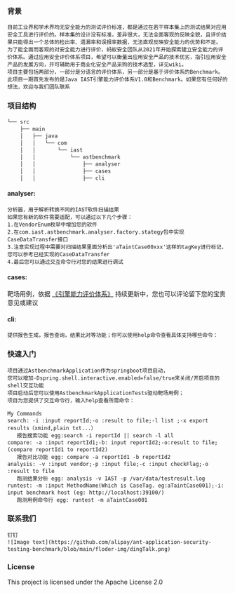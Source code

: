 ### 背景
    目前工业界和学术界均无安全能力的测试评价标准，都是通过在若干样本集上的测试结果对应用安全工具进行评价的。样本集的设计没有标准，差异很大，无法全面客观的反映全貌，且评价结果只能得出一个总体的检出率、遗漏率和误报率数据，无法直观反映安全能力的优势和不足。
    为了能全面而客观的对安全能力进行评价，蚂蚁安全团队从2021年开始探索建立安全能力的评价体系。通过应用安全评价体系项目，希望可以衡量出应用安全产品的技术优劣，指引应用安全产品的发展方向，并可辅助用于商业化安全产品采购的技术选型，详见wiki。
    项目主要包括两部分，一部分是分语言的评价体系，另一部分是基于评价体系的Benchmark。此项目一期首先发布的是Java IAST引擎能力评价体系V1.0和Benchmark。如果您有任何好的想法，欢迎与我们团队联系
### 项目结构
```
└── src
    ├── main
    │   ├── java
    │   │   └── com
    │   │       └── iast
    │   │           └── astbenchmark
    │   │               ├── analyser   
    │   │               ├── cases
    │   │               ├── cli      
```
#### analyser:
    分析器，用于解析转换不同的IAST软件扫描结果
    如果您有新的软件需要适配，可以通过以下几个步骤：
    1.在VendorEnum枚举中增加您的软件
    2.在com.iast.astbenchmark.analyser.factory.stategy包中实现CaseDataTransfer接口
    3.注意实现过程中需要对扫描结果里面分析出'aTaintCase00xxx'这样的tagKey进行标记，您可以参考已经实现的CaseDataTransfer
    4.最后您可以通过交互命令行对您的结果进行调试
#### cases:
靶场用例，依据
[《引擎能力评价体系》](https://github.com/alipay/ant-application-security-testing-benchmark/wiki/Java-IAST%E5%BC%95%E6%93%8E%E8%83%BD%E5%8A%9B%E8%AF%84%E4%BB%B7%E4%BD%93%E7%B3%BB) 
持续更新中，您也可以评论留下您的宝贵意见或建议
#### cli:
    提供报告生成，报告查询，结果比对等功能；你可以使用help命令查看具体支持哪些命令：

### 快速入门
    项目通过AstbenchmarkApplication作为springboot项目启动，
    您可以增加-Dspring.shell.interactive.enabled=false/true来关闭/开启项目的shell交互功能
    项目启动后您可以使用AstbenchmarkApplicationTests驱动靶场用例；
    项目为您提供了交互命令行，输入help查看所需命令：
```
My Commands
search: -i :input reportId;-o :result to file;-l list ;-x export results（xmind,plain txt...）
   报告搜索功能 egg:search -i reportId || search -l all
compare: -a :input reportId1;-b: input reportId2;-o:result to file;  (compare reportId1 to reportId2)
   报告对比功能 egg: compare -a reportId1 -b reportId2
analysis: -v :input vendor;-p :input file;-c :input checkFlag;-o :result to file
   跑测结果分析 egg: analysis -v IAST -p /var/data/testresult.log 
runtest: -m :input MethodName(Which is CaseTag. eg:aTaintCase001);-i: input benchmark host (eg: http://localhost:39100/)
   跑测用例命令行 egg: runtest -m aTaintCase001
```
### 联系我们
    钉钉
    ![Image text](https://github.com/alipay/ant-application-security-testing-benchmark/blob/main/floder-img/dingTalk.png)

### License
This project is licensed under the Apache License 2.0
